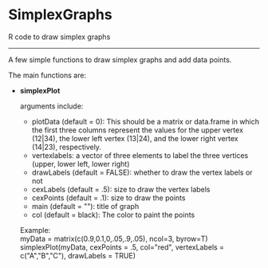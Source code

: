 # SimplexGraphs
R code to draw simplex graphs
<hr>
<p>A few simple functions to draw simplex graphs and add data points.</p>

<p>The main functions are:
<ul>
  <li><b>simplexPlot</b>
    <p>arguments include:
      <ul>
        <li>plotData (default = 0): This should be a matrix or data.frame in which the first three columns represent the 
                                    values for the upper vertex (12|34), the lower left vertex (13|24), and the
          lower right vertex (14|23), respectively. </li>
        <li>vertexlabels: a vector of three elements to label the three vertices (upper, lower left, lower right)</li>
        <li>drawLabels (default = FALSE): whether to draw the vertex labels or not</li>
        <li>cexLabels (default = .5): size to draw the vertex labels</li>
        <li>cexPoints (default = .1): size to draw the points</li>
        <li>main (default = ""): title of graph</li>
        <li>col (default = black): The color to paint the points</li>
    </ul>
    <p>Example: 
      </br>myData = matrix(c(0.9,0.1,0,.05,.9,.05), ncol=3, byrow=T)
      </br>simplexPlot(myData, cexPoints = .5, col="red", vertexLabels = c("A","B","C"), drawLabels = TRUE)
    </p>
  </li>
</ul>
</p>
